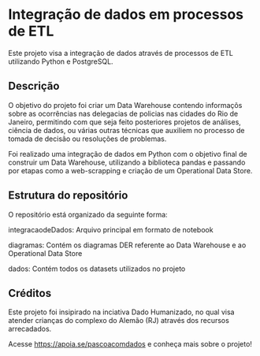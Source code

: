 ﻿# Integração de dados em processos de ETL
Este projeto visa a integração de dados através de processos de ETL utilizando Python e PostgreSQL.

## Descrição
O objetivo do projeto foi criar um Data Warehouse contendo informaçõs sobre as ocorrências nas delegacias de policias nas cidades do Rio de Janeiro, permitindo com que seja feito posteriores projetos de análises, ciência de dados, ou várias outras técnicas que auxiliem no processo de tomada de decisão ou resoluções de problemas.
 
Foi realizado uma integração de dados em Python com o objetivo final de construir um Data Warehouse, utilizando a biblioteca pandas e passando por etapas como a web-scrapping e criação de um Operational Data Store.

## Estrutura do repositório
O repositório está organizado da seguinte forma:

integracaodeDados: Arquivo principal em formato de notebook

diagramas: Contém os diagramas DER referente ao Data Warehouse e ao Operational Data Store

dados: Contém todos os datasets utilizados no projeto

## Créditos
Este projeto foi insipirado na inciativa Dado Humanizado, no qual visa atender crianças do complexo do Alemão (RJ) através dos recursos arrecadados.

Acesse https://apoia.se/pascoacomdados e conheça mais sobre o projeto! 